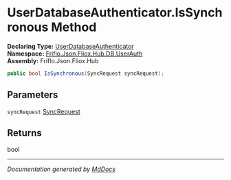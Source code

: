 ﻿<!--  
  <auto-generated>   
    The contents of this file were generated by a tool.  
    Changes to this file may be list if the file is regenerated  
  </auto-generated>   
-->

# UserDatabaseAuthenticator.IsSynchronous Method

**Declaring Type:** [UserDatabaseAuthenticator](../index.md)  
**Namespace:** [Friflo.Json.Fliox.Hub.DB.UserAuth](../../index.md)  
**Assembly:** Friflo.Json.Fliox.Hub

```csharp
public bool IsSynchronous(SyncRequest syncRequest);
```

## Parameters

`syncRequest`  [SyncRequest](../../../../Protocol/SyncRequest/index.md)

## Returns

bool

___

*Documentation generated by [MdDocs](https://github.com/ap0llo/mddocs)*
